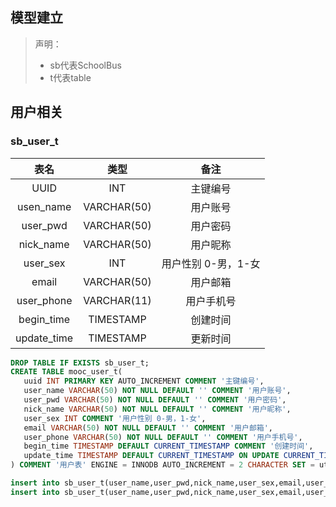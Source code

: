 ## 模型建立

> 声明：
>
> - sb代表SchoolBus
> - t代表table

## 用户相关

### sb_user_t

|    表名     |    类型     |        备注         |
| :---------: | :---------: | :-----------------: |
|    UUID     |     INT     |      主键编号       |
|  usen_name  | VARCHAR(50) |      用户账号       |
|  user_pwd   | VARCHAR(50) |      用户密码       |
|  nick_name  | VARCHAR(50) |      用户昵称       |
|  user_sex   |     INT     | 用户性别 0-男，1-女 |
|    email    | VARCHAR(50) |      用户邮箱       |
| user_phone  | VARCHAR(11) |     用户手机号      |
| begin_time  |  TIMESTAMP  |      创建时间       |
| update_time |  TIMESTAMP  |      更新时间       |

```sql
DROP TABLE IF EXISTS sb_user_t;
CREATE TABLE mooc_user_t(
   uuid INT PRIMARY KEY AUTO_INCREMENT COMMENT '主键编号',
   user_name VARCHAR(50) NOT NULL DEFAULT '' COMMENT '用户账号',
   user_pwd VARCHAR(50) NOT NULL DEFAULT '' COMMENT '用户密码',
   nick_name VARCHAR(50) NOT NULL DEFAULT '' COMMENT '用户昵称',
   user_sex INT COMMENT '用户性别 0-男，1-女',
   email VARCHAR(50) NOT NULL DEFAULT '' COMMENT '用户邮箱',
   user_phone VARCHAR(50) NOT NULL DEFAULT '' COMMENT '用户手机号',
   begin_time TIMESTAMP DEFAULT CURRENT_TIMESTAMP COMMENT '创建时间',
   update_time TIMESTAMP DEFAULT CURRENT_TIMESTAMP ON UPDATE CURRENT_TIMESTAMP COMMENT '修改时间'
) COMMENT '用户表' ENGINE = INNODB AUTO_INCREMENT = 2 CHARACTER SET = utf8 COLLATE = utf8_general_ci ROW_FORMAT = DYNAMIC;

insert into sb_user_t(user_name,user_pwd,nick_name,user_sex,email,user_phone) values('admin','0192023a7bbd73250516f069df18b500','隔壁泰山',0,,'admin@qq.com','13888888888');
insert into sb_user_t(user_name,user_pwd,nick_name,user_sex,email,user_phone) values('jiangzh','5e2de6bd1c9b50f6e27d4e55da43b917','阿里郎',0,'jiangzh@qq.com','13866666666');

```

